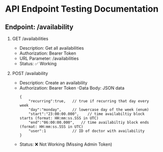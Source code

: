# API Endpoint Testing Documentation

## Endpoint: /availability

1. GET /availabilities
   - Description: Get all availabilities
   - Authorization: Bearer Token
   - URL Parameter: /availabilities
   - Status: ✅ Working

2. POST /availability
   - Description: Create an availability
   - Authorization: Bearer Token
   -Data Body: JSON data
        ```
        {
            "recurring":true,   // true if recurring that day every week
            "day":"monday",     // lowercase day of the week (enum)
            "start":"23:00:00.000",    // time availabiltiy block starts (format: HH:mm:ss.SSS in UTC)
            "end":"06:00:00.000",   // time availabiltiy block ends (format: HH:mm:ss.SSS in UTC)
            "user":1            // ID of doctor with availability
        }
        ```
    - Status: ❌ Not Working (Missing Admin Token)